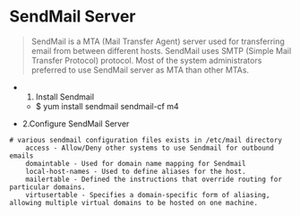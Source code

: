 SendMail Server
===============
> SendMail is a MTA (Mail Transfer Agent) server used for transferring email from between different hosts. SendMail uses SMTP (Simple Mail Transfer Protocol) protocol. Most of the system administrators preferred to use SendMail server as MTA than other MTAs.

* 1. Install Sendmail 
    - $ yum install sendmail sendmail-cf m4 

* 2.Configure SendMail Server 
```
# various sendmail configuration files exists in /etc/mail directory 
    access - Allow/Deny other systems to use Sendmail for outbound emails 
    domaintable - Used for domain name mapping for Sendmail 
    local-host-names - Used to define aliases for the host.
    mailertable - Defined the instructions that override routing for particular domains.
    virtusertable - Specifies a domain-specific form of aliasing, allowing multiple virtual domains to be hosted on one machine.
```
